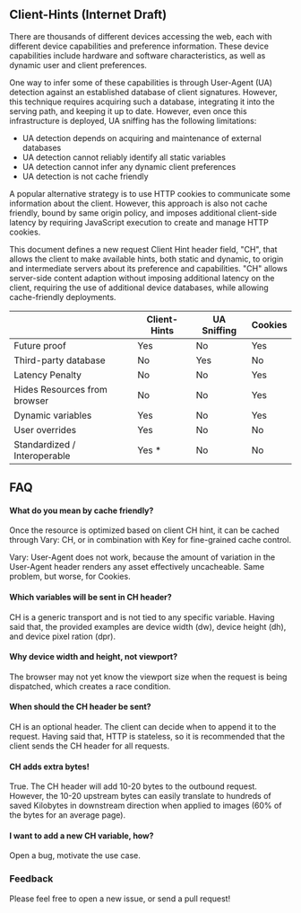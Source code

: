 ## Client-Hints (Internet Draft)

There are thousands of different devices accessing the web, each with different device capabilities and preference information. These device capabilities include hardware and software characteristics, as well as dynamic user and client preferences.

One way to infer some of these capabilities is through User-Agent (UA) detection against an established database of client signatures. However, this technique requires acquiring such a database, integrating it into the serving path, and keeping it up to date. However, even once this infrastructure is deployed, UA sniffing has the following limitations:

  - UA detection depends on acquiring and maintenance of external databases
  - UA detection cannot reliably identify all static variables
  - UA detection cannot infer any dynamic client preferences
  - UA detection is not cache friendly

A popular alternative strategy is to use HTTP cookies to communicate some information about the client. However, this approach is also not cache friendly, bound by same origin policy, and imposes additional client-side latency by requiring JavaScript execution to create and manage HTTP cookies.

This document defines a new request Client Hint header field, "CH", that allows the client to make available hints, both static and dynamic, to origin and intermediate servers about its preference and capabilities. "CH" allows server-side content adaption without imposing additional latency on the client, requiring the use of additional device databases, while allowing cache-friendly deployments.

<table>
<thead>
  <tr>
    <th></th>
    <th>Client-Hints</th>
    <th>UA Sniffing</th>
    <th>Cookies</th>
  </tr>
</thead>
<tbody>
  <tr>
    <td>Future proof</td>
    <td>Yes</td>
    <td>No</td>
    <td>Yes</td>
  </tr>
  <tr>
    <td>Third-party database</td>
    <td>No</td>
    <td>Yes</td>
    <td>No</td>
  </tr>
  <tr>
    <td>Latency Penalty</td>
    <td>No</td>
    <td>No</td>
    <td>Yes</td>
  </tr>
  <tr>
    <td>Hides Resources from browser</td>
    <td>No</td>
    <td>No</td>
    <td>Yes</td>
  </tr>
  <tr>
    <td>Dynamic variables</td>
    <td>Yes</td>
    <td>No</td>
    <td>Yes</td>
  </tr>
  <tr>
    <td>User overrides</td>
    <td>Yes</td>
    <td>No</td>
    <td>No</td>
  </tr>
  <tr>
    <td>Standardized / Interoperable</td>
    <td>Yes *</td>
    <td>No</td>
    <td>No</td>
  </tr>
</tbody>
</table>

## FAQ

#### What do you mean by cache friendly?

Once the resource is optimized based on client CH hint, it can be cached through Vary: CH, or in combination with Key for fine-grained cache control.

Vary: User-Agent does not work, because the amount of variation in the User-Agent header renders any asset effectively uncacheable. Same problem, but worse, for Cookies.

#### Which variables will be sent in CH header?

CH is a generic transport and is not tied to any specific variable. Having said that, the provided examples are device width (dw), device height (dh), and device pixel ration (dpr).

#### Why device width and height, not viewport?

The browser may not yet know the viewport size when the request is being dispatched, which creates a race condition.

#### When should the CH header be sent?

CH is an optional header. The client can decide when to append it to the request. Having said that, HTTP is stateless, so it is recommended that the client sends the CH header for all requests.

#### CH adds extra bytes!

True. The CH header will add 10-20 bytes to the outbound request. However, the 10-20 upstream bytes can easily translate to hundreds of saved Kilobytes in downstream direction when applied to images (60% of the bytes for an average page).

#### I want to add a new CH variable, how?

Open a bug, motivate the use case.



### Feedback

Please feel free to open a new issue, or send a pull request!
